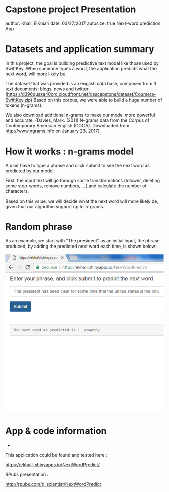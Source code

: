 Capstone project Presentation
========================================================
author: Khalil ElKhiari
date: 03/27/2017
autosize: true
Next-word prediction App

Datasets and application summary
========================================================

In this project, the goal is building predictive text model like those used by SwiftKey. When someone types a word, the application predicts what the next word, will more likely be.

The dataset that was provided is an english data base, composed from 3 text documents: blogs, news and twitter. (https://d396qusza40orc.cloudfront.net/dsscapstone/dataset/Coursera-SwiftKey.zip)
Based on this corpus, we were able to build a huge number of tokens (n-grams).

We also download additional n-grams to make our model more powerful and accurate. {Davies, Mark. (2011) N-grams data from the Corpus of Contemporary American English (COCA). Downloaded from http://www.ngrams.info on January 23, 2017}


How it works : n-grams model
========================================================

A user have to type a phrase and click submit to see the next word as predicted by our model. 

First, the input text will go through some transformations (tolower, deleting some stop-words, remove numbers, ...) and calculate the number of characters. 

Based on this value, we will decide what the next word will more likely be, given that our algorithm support up to 5-grams.

Random phrase 
========================================================

As an example, we start with "The president" as an initial input, the phrase produced, by adding the predicted next word each time, is shown below :


![plot of chunk unnamed-chunk-1](Capstone_Pitch-figure/unnamed-chunk-1-1.png)

App & code information
========================================================

-


This application could be found and tested here : 

https://ekhalil.shinyapps.io/NextWordPredict/



RPubs presentation : 

http://rpubs.com/d_scientist/NextWordPredict
